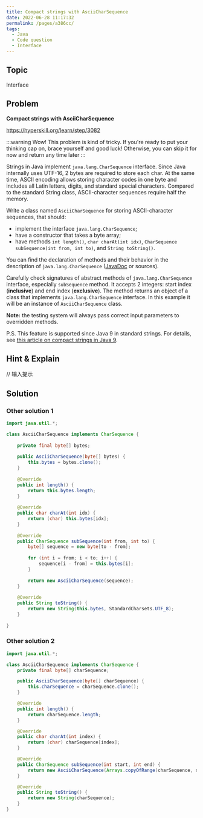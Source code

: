 ```yaml
---
title: Compact strings with AsciiCharSequence
date: 2022-06-28 11:17:32
permalink: /pages/a386cc/
tags:
  - Java
  - Code question
  - Interface
---
```

## Topic
Interface

## Problem
**Compact strings with AsciiCharSequence**

https://hyperskill.org/learn/step/3082

:::warning
Wow! This problem is kind of tricky. If you're ready to put your thinking cap on, brace yourself and good luck! Otherwise, you can skip it for now and return any time later
:::


Strings in Java implement `java.lang.CharSequence` interface. Since Java internally uses UTF-16, 2 bytes are required to store each char. At the same time, ASCII encoding allows storing character codes in one byte and includes all Latin letters, digits, and standard special characters. Compared to the standard String class, ASCII-character sequences require half the memory.

Write a class named `AsciiCharSequence` for storing ASCII-character sequences, that should:

- implement the interface `java.lang.CharSequence`;
- have a constructor that takes a byte array;
- have methods `int length()`, `char charAt(int idx)`, `CharSequence subSequence(int from, int to)`, and `String toString()`.

You can find the declaration of methods and their behavior in the description of `java.lang.CharSequence` ([JavaDoc](https://docs.oracle.com/en/java/javase/11/docs/api/java.base/java/lang/CharSequence.html) or sources).

Carefully check signatures of abstract methods of `java.lang.CharSequence` interface, especially `subSequence` method. It accepts 2 integers: start index (**inclusive**) and end index (**exclusive**). The method returns an object of a class that implements `java.lang.CharSequence` interface. In this example it will be an instance of `AsciiCharSequence` class.

**Note:** the testing system will always pass correct input parameters to overridden methods.

P.S. This feature is supported since Java 9 in standard strings. For details, see [this article on compact strings in Java 9](https://www.baeldung.com/java-9-compact-string).

## Hint & Explain
// 输入提示

## Solution

### Other solution 1
```java
import java.util.*;

class AsciiCharSequence implements CharSequence {
    
    private final byte[] bytes;
    
    public AsciiCharSequence(byte[] bytes) {
        this.bytes = bytes.clone();
    }
    
    @Override
    public int length() {
        return this.bytes.length;
    }
    
    @Override
    public char charAt(int idx) {
        return (char) this.bytes[idx];
    }
    
    @Override
    public CharSequence subSequence(int from, int to) {
        byte[] sequence = new byte[to - from];
        
        for (int i = from; i < to; i++) {
            sequence[i - from] = this.bytes[i];
        }
        
        return new AsciiCharSequence(sequence);
    }
    
    @Override
    public String toString() {
        return new String(this.bytes, StandardCharsets.UTF_8);
    }
    
}
```
### Other solution 2
```java
import java.util.*;

class AsciiCharSequence implements CharSequence {
    private final byte[] charSequence;

    public AsciiCharSequence(byte[] charSequence) {
        this.charSequence = charSequence.clone();
    }

    @Override
    public int length() {
        return charSequence.length;
    }

    @Override
    public char charAt(int index) {
        return (char) charSequence[index];
    }

    @Override
    public CharSequence subSequence(int start, int end) {
        return new AsciiCharSequence(Arrays.copyOfRange(charSequence, start, end));
    }

    @Override
    public String toString() {
        return new String(charSequence);
    }
}
```